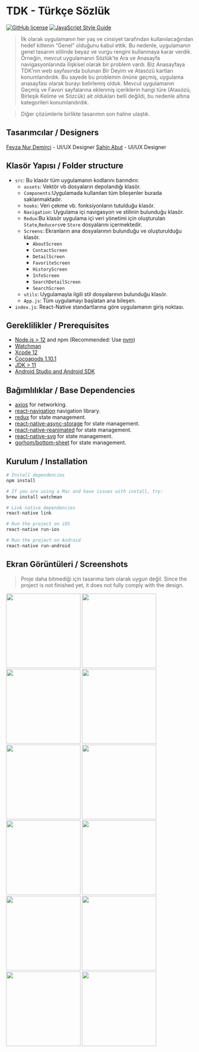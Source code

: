 # TDK - Türkçe Sözlük

[![GitHub license](https://img.shields.io/badge/license-MIT-blue.svg)](https://github.com/your-username/your-project/blob/master/LICENSE) [![JavaScript Style Guide](https://img.shields.io/badge/code_style-standard-brightgreen.svg)](https://standardjs.com)

> İlk olarak uygulamanın her yaş ve cinsiyet tarafından kullanılacağından hedef kitlenin “Genel” olduğunu kabul ettik. Bu nedenle, uygulamanın genel tasarım stilinde beyaz ve vurgu rengini kullanmaya karar verdik. Örneğin, mevcut uygulamanın Sözlük’te Ara ve Anasayfa navigasyonlarında ilişkisel olarak bir problem vardı. Biz Anasayfaya TDK’nın web sayfasında bulunan Bir Deyim ve Atasözü kartları konumlandırdık. Bu sayede bu problemin önüne geçmiş, uygulama anasayfası olarak burayı belirlemiş olduk. Mevcut uygulamanın Geçmiş ve Favori sayfalarına eklenmiş içeriklerin hangi türe (Atasözü, Birleşik Kelime ve Sözcük) ait oldukları belli değildi, bu nedenle altına kategorileri konumlandırdık.

>Diğer çözümlerle birlikte tasarımın son haline ulaştık. 



## Tasarımcılar / Designers

[Feyza Nur Demirci](https://twitter.com/corbieofthesoul) - UI/UX Designer
[Şahin Abut](https://twitter.com/sahinabut) - UI/UX Designer
## Klasör Yapısı / Folder structure 

- `src`: Bu klasör tüm uygulamanın kodlarını barındırır.
  - `assets`: Vektör vb dosyaların depolandığı klasör.
  - `Components`:Uygulamada kullanılan tüm bileşenler burada saklanmaktadır.
  - `hooks`: Veri çekme vb. fonksiyonların tutulduğu klasör.
  - `Navigation`: Uygulama içi navigasyon ve stilinin bulunduğu klasör.
  - `Redux`:Bu klasör uygulama içi veri yönetimi için oluşturulan `State`,`Reducers`ve `Store` dosyalarını içermektedir.
  - `Screens`: Ekranların ana dosyalarının bulunduğu ve oluşturulduğu klasör.
    - `AboutScreen`
    - `ContactScreen`
    - `DetailScreen`
    - `FavoriteScreen`
    - `HistoryScreen`
    - `InfoScreen`
    - `SearchDetailScreen`
    - `SearchScreen`
  - `utils`: Uygulamayla ilgili stil dosyalarının bulunduğu klasör.
  - `App.js`: Tüm uygulamayı başlatan ana bileşen.
- `index.js`: React-Native standartlarına göre uygulamanın giriş noktası.

## Gereklilikler / Prerequisites

- [Node.js > 12](https://nodejs.org) and npm (Recommended: Use [nvm](https://github.com/nvm-sh/nvm))
- [Watchman](https://facebook.github.io/watchman)
- [Xcode 12](https://developer.apple.com/xcode)
- [Cocoapods 1.10.1](https://cocoapods.org)
- [JDK > 11](https://www.oracle.com/java/technologies/javase-jdk11-downloads.html)
- [Android Studio and Android SDK](https://developer.android.com/studio)

## Bağımlılıklar / Base Dependencies

- [axios](https://github.com/axios/axios) for networking.
- [react-navigation](https://reactnavigation.org/) navigation library.
- [redux](https://redux.js.org/) for state management.
- [react-native-async-storage](https://redux.js.org/) for state management.
- [react-native-reanimated](https://redux.js.org/) for state management.
- [react-native-svg](https://redux.js.org/) for state management.
- [gorhom/bottom-sheet](https://redux.js.org/) for state management.

## Kurulum / Installation 

```bash
# Install dependencies
npm install

# If you are using a Mac and have issues with install, try:
brew install watchman

# Link native dependencies
react-native link

# Run the project on iOS
react-native run-ios

# Run the project on Android
react-native run-android
````

## Ekran Görüntüleri / Screenshots
>Proje daha bitmediği için tasarıma tam olarak uygun değil.
>Since the project is not finished yet, it does not fully comply with the design.

<div>
    <img src="https://raw.githubusercontent.com/ahmetcangurel/TDK-Sozluk/main/screenshots/home-screen.png" width="200px"</img>
    <img src="https://raw.githubusercontent.com/ahmetcangurel/TDK-Sozluk/main/screenshots/Screenshot_20230109_233909.png" width="200px"</img>
    <img src="https://raw.githubusercontent.com/ahmetcangurel/TDK-Sozluk/main/screenshots/Screenshot_20230101_003347.png" width="200px"</img>
    <img src="https://raw.githubusercontent.com/ahmetcangurel/TDK-Sozluk/main/screenshots/Screenshot_20230109_233943.png" width="200px"</img>
    <img src="https://raw.githubusercontent.com/ahmetcangurel/TDK-Sozluk/main/screenshots/Screenshot_20230105_210416.png" width="200px"</img>
    <img src="https://raw.githubusercontent.com/ahmetcangurel/TDK-Sozluk/main/screenshots/Screenshot_20230105_210536.png" width="200px"</img> 
    <img src="https://raw.githubusercontent.com/ahmetcangurel/TDK-Sozluk/main/screenshots/Screenshot_20230101_003445.png" width="200px"</img>
    <img src="https://raw.githubusercontent.com/ahmetcangurel/TDK-Sozluk/main/screenshots/Screenshot_20230101_003453.png" width="200px"</img>
    <img src="https://raw.githubusercontent.com/ahmetcangurel/TDK-Sozluk/main/screenshots/Screenshot_20230101_003512.png" width="200px"</img>
    <img src="https://raw.githubusercontent.com/ahmetcangurel/TDK-Sozluk/main/screenshots/Screenshot_20230101_023135.png" width="200px"</img>
    <img src="https://raw.githubusercontent.com/ahmetcangurel/TDK-Sozluk/main/screenshots/Screenshot_20230101_023302.png" width="200px"</img>
    <img src="https://raw.githubusercontent.com/ahmetcangurel/TDK-Sozluk/main/screenshots/Screenshot_20230109_233610.png" width="200px"</img> 
</div>